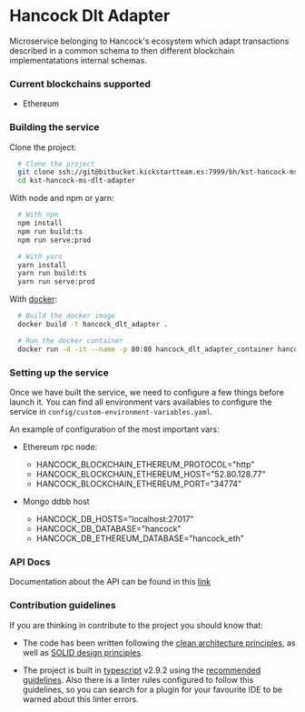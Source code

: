 # Hancock Dlt Adapter

Microservice belonging to Hancock's ecosystem which adapt transactions described in a common schema
to then different blockchain implementatations internal schemas.

### Current blockchains supported

* Ethereum

### Building the service

Clone the project:
```bash
  # Clone the project 
  git clone ssh://git@bitbucket.kickstartteam.es:7999/bh/kst-hancock-ms-dlt-adapter.git
  cd kst-hancock-ms-dlt-adapter
```

With node and npm or yarn:
```bash
  # With npm
  npm install
  npm run build:ts
  npm run serve:prod

  # With yarn
  yarn install
  yarn run build:ts
  yarn run serve:prod
```

With [docker](https://www.docker.com/):
```bash
  # Build the docker image
  docker build -t hancock_dlt_adapter .

  # Run the docker container
  docker run -d -it --name -p 80:80 hancock_dlt_adapter_container hancock_dlt_adapter
```

### Setting up the service

Once we have built the service, we need to configure a few things before launch it. You can find all environment vars 
availables to configure the service in `config/custom-environment-variables.yaml`.

An example of configuration of the most important vars: 
- Ethereum rpc node:
  - HANCOCK_BLOCKCHAIN_ETHEREUM_PROTOCOL="http"
  - HANCOCK_BLOCKCHAIN_ETHEREUM_HOST="52.80.128.77"
  - HANCOCK_BLOCKCHAIN_ETHEREUM_PORT="34774"

- Mongo ddbb host
  - HANCOCK_DB_HOSTS="localhost:27017"
  - HANCOCK_DB_DATABASE="hancock"
  - HANCOCK_DB_ETHEREUM_DATABASE="hancock_eth"

### API Docs

Documentation about the API can be found in this [link](https://docs.kickstartteam.es/blockchainhub/kst-hancock-ms-dlt-adapter/docs/api.html)

### Contribution guidelines

If you are thinking in contribute to the project you should know that:

- The code has been written following the [clean architecture principles](https://8thlight.com/blog/uncle-bob/2012/08/13/the-clean-architecture.html), as well as [SOLID design principles](https://es.wikipedia.org/wiki/SOLID).

- The project is built in [typescript](https://www.typescriptlang.org/) v2.9.2 using the [recommended guidelines](https://github.com/palantir/tslint/blob/master/src/configs/recommended.ts). Also there is a linter rules configured to follow this guidelines, so you can search for a plugin for your favourite IDE to be warned about this linter errors.
